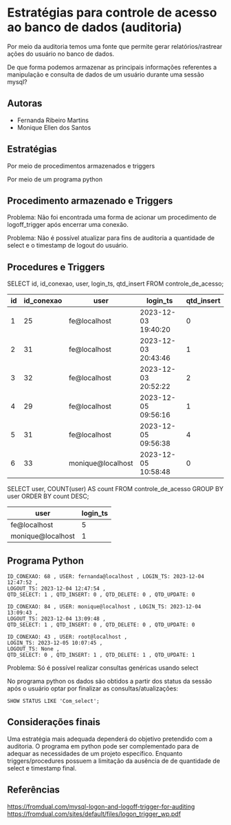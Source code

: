 
# Estratégias para controle de acesso ao banco de dados (auditoria) 


Por meio da auditoria temos uma fonte que permite gerar relatórios/rastrear ações do usuário no banco de dados.


De que forma podemos armazenar as principais informações referentes a manipulação e consulta de dados de um usuário durante uma sessão mysql? 

## Autoras

- Fernanda Ribeiro Martins
- Monique Ellen dos Santos


## Estratégias
Por meio de procedimentos armazenados e triggers

Por meio de um programa python

## Procedimento armazenado e Triggers

Problema: Não foi encontrada uma forma de acionar um procedimento de logoff_trigger após encerrar uma conexão.

Problema: Não é possível atualizar para fins de auditoria a quantidade de select e o timestamp de logout do usuário.
## </Resultados> Procedures e Triggers

SELECT id, id_conexao, user, login_ts, qtd_insert
FROM controle_de_acesso;

| id | id_conexao | user              | login_ts            | qtd_insert |
|----|------------|-------------------|---------------------|------------|
| 1  | 25         | fe@localhost      | 2023-12-03 19:40:20 | 0          |
| 2  | 31         | fe@localhost      | 2023-12-03 20:43:46 | 1          |
| 3  | 32         | fe@localhost      | 2023-12-03 20:52:22 | 2          |
| 4  | 29         | fe@localhost      | 2023-12-05 09:56:16 | 1          |
| 5  | 31         | fe@localhost      | 2023-12-05 09:56:38 | 4          |
| 6  | 33         | monique@localhost | 2023-12-05 10:58:48 | 0          |



SELECT user, COUNT(user) AS count 
FROM controle_de_acesso 
GROUP BY user 
ORDER BY count DESC;

| user              | login_ts            |
|-------------------|---------------------|
| fe@localhost      | 5                   |
| monique@localhost | 1                   |



## </Resultados> Programa Python

~~~
ID_CONEXAO: 68 , USER: fernanda@localhost , LOGIN_TS: 2023-12-04 12:47:52 , 
LOGOUT_TS: 2023-12-04 12:47:54 , 
QTD_SELECT: 1 , QTD_INSERT: 0 , QTD_DELETE: 0 , QTD_UPDATE: 0

ID_CONEXAO: 84 , USER: monique@localhost , LOGIN_TS: 2023-12-04 13:09:43 , 
LOGOUT_TS: 2023-12-04 13:09:48 , 
QTD_SELECT: 1 , QTD_INSERT: 0 , QTD_DELETE: 0 , QTD_UPDATE: 0

ID_CONEXAO: 43 , USER: root@localhost , 
LOGIN_TS: 2023-12-05 10:07:45 , 
LOGOUT_TS: None , 
QTD_SELECT: 0 , QTD_INSERT: 1 , QTD_DELETE: 1 , QTD_UPDATE: 1
~~~



Problema: Só é possível realizar consultas genéricas usando select

No programa python os dados são obtidos a partir dos status da sessão após o usuário optar por finalizar as consultas/atualizações: 


~~~
SHOW STATUS LIKE 'Com_select';
~~~
## Considerações finais
Uma estratégia mais adequada dependerá do objetivo pretendido com a auditoria. 
O programa em python pode ser complementado para de adequar as necessidades de um projeto específico. Enquanto  triggers/procedures possuem a limitação da ausência de de quantidade de select e timestamp final.


## Referências
https://fromdual.com/mysql-logon-and-logoff-trigger-for-auditing
https://fromdual.com/sites/default/files/logon_trigger_wp.pdf
